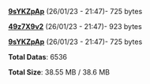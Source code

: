 [**9sYKZpAp**](/data/9sYKZpAp.txt) (26/01/23 - 21:47)- 725 bytes

[**49z7X9v2**](/data/49z7X9v2.txt) (26/01/23 - 21:47)- 923 bytes

[**9sYKZpAp**](/data/9sYKZpAp.txt) (26/01/23 - 21:47)- 725 bytes

**Total Datas**: 6536

**Total Size**: 38.55 MB / 38.6 MB